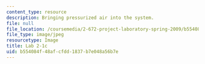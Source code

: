 ```yaml
---
content_type: resource
description: Bringing pressurized air into the system.
file: null
file_location: /coursemedia/2-672-project-laboratory-spring-2009/b554084f48afcfdd1837b7e048a56b7e_lab2-1c.jpg
file_type: image/jpeg
resourcetype: Image
title: Lab 2-1c
uid: b554084f-48af-cfdd-1837-b7e048a56b7e
---
```

